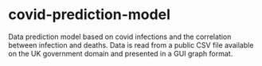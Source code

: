 # covid-prediction-model
Data prediction model based on covid infections and the correlation between infection and deaths. Data is read from a public CSV file available on the UK government domain and presented in a GUI graph format.
